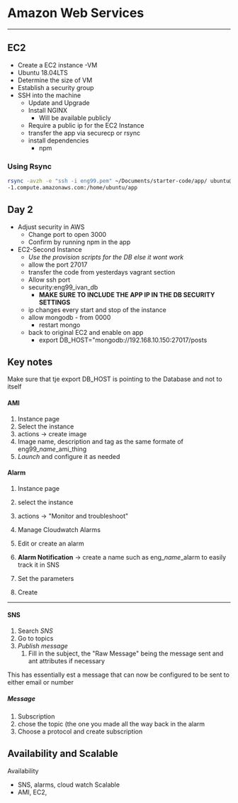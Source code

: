 # Amazon Web Services
---

## EC2
- Create a EC2 instance -VM
- Ubuntu 18.04LTS
- Determine the size of VM
- Establish a security group
- SSH into the machine
	- Update and Upgrade
	- Install NGINX
		- Will be available publicly
	- Require a public ip for the EC2 Instance
	- transfer the app via securecp or rsync
	- install dependencies
		- npm

### Using Rsync
```bash
rsync -avzh -e "ssh -i eng99.pem" ~/Documents/starter-code/app/ ubuntu@ec2-34-245-24-17.eu-west  
-1.compute.amazonaws.com:/home/ubuntu/app
```
## Day 2
- Adjust security in AWS
	- Change port to open 3000
	- Confirm by running npm in the app	
- EC2-Second Instance
	- *Use the provision scripts for the DB else it wont work*
	- allow the port 27017 
	- transfer the code from yesterdays vagrant section
	- Allow ssh port
	- security:eng99_ivan_db
		- **MAKE SURE TO INCLUDE THE APP IP IN THE DB SECURITY SETTINGS**
	- ip changes every start and stop of the instance
	- allow mongodb - from 0000
		- restart mongo
	- back to original EC2 and enable on app
		- export DB_HOST="mongodb://192.168.10.150:27017/posts

## Key notes
Make sure that tje export DB_HOST is pointing to the Database and not to itself 


#### AMI

1. Instance page
2. Select the instance
3. actions -> create image
4. Image name, description and tag as the same formate of eng99_*name*_ami_thing
5. *Launch* and configure it as needed

#### Alarm

1. Instance page
2. select the instance
3. actions -> "Monitor and troubleshoot"
4. Manage Cloudwatch Alarms

1. Edit or create an alarm
2. **Alarm Notification** -> create a name such as eng_*name*_alarm to easily track it in SNS
3. Set the parameters
4. Create
--- 
#### SNS

1. Search *SNS*
2. Go to topics
3. *Publish message*
	1. Fill in the subject, the "Raw Message" being the message sent and ant attributes if necessary

This has essentially est a message that can now be configured to be sent to either email or number

##### Message
1. Subscription
2. chose the topic (the one you made all the way back in the alarm
3. Choose a protocol and create subscription



## Availability and Scalable
Availability
- SNS, alarms, cloud watch 
Scalable
- AMI, EC2, 

